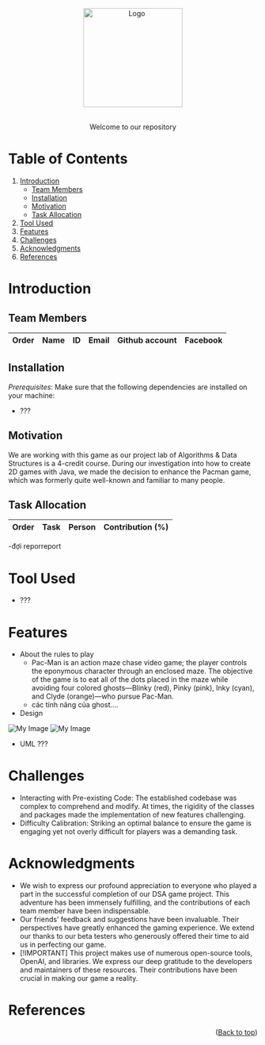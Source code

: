 <div id="header" align="center">
<!-- PROJECT LOGO -->
   <img src="./assets/logo.png" alt="Logo" width="200" height="200">
</div>
</br>



<!-- Welcome line -->
<p align="center">
  Welcome to our repository  
</p>

<!-- TABLE OF CONTENTS -->
# Table of Contents
  <ol>
    <li>
      <a href="#Introduction">Introduction</a>
      <ul>
        <li><a href="#Team-members">Team Members</a></li>
	<li><a href="#installation">Installation</a></li>
	<li><a href="#motivation">Motivation</a></li>
	<li><a href="#task-allocation">Task Allocation</a></li>      
      </ul>
    </li>
    <li><a href="#Tool-Used">Tool Used</a></li>
    <li><a href="#features">Features</a></li>
    <li><a href="#challenges">Challenges</a></li>
    <li><a href="#acknowledgments">Acknowledgments</a></li>
    <li><a href="#references">References</a></li>
  </ol>

<!-- ABOUT THE PROJECT -->
# Introduction 
<p align="justify">

</p>

<!-- TEAM MEMBERS -->
## Team Members 

| Order |         Name          |     ID      |                  Email                  |                       Github account                        |                              Facebook                              |
| :---: | :-------------------: | :---------: |:---------------------------------------:| :---------------------------------------------------------: | :----------------------------------------------------------------: |


<!-- INSTALLATION -->
## Installation 
*Prerequisites*: Make sure that the following dependencies are installed on your machine:
-  ???


<!-- MOTIVATION -->
## Motivation 
We are working with this game as our project lab of Algorithms & Data Structures is a 4-credit course. During our investigation into how to create 2D games with Java, we made the decision to enhance the Pacman game, which was formerly quite well-known and familiar to many people.


</p>

<!-- TASK ALLOCATION -->
## Task Allocation 
| Order | Task                                  |  Person   | Contribution (%) |
| :---- |:--------------------------------------| :-------: | :----------: |
-đợi reporreport

<!-- TOOL USED -->
# Tool Used 
- ???


<!-- FEATURES -->
# Features 
- About the rules to play
  - Pac-Man is an action maze chase video game; the player controls the eponymous character through an enclosed maze. The objective of the game is to eat all of the dots placed in the maze while avoiding four colored ghosts—Blinky (red), Pinky (pink), Inky (cyan), and Clyde (orange)—who pursue Pac-Man.
  - các tính năng của ghost....
- Design
  
![My Image](assets/Design1.png)
![My Image](assets/Design2.png)

- UML
???


<!-- CHALLENGES -->
# Challenges
- Interacting with Pre-existing Code: The established codebase was complex to comprehend and modify. At times, the rigidity of the classes and packages made the implementation of new features challenging.
- Difficulty Calibration: Striking an optimal balance to ensure the game is engaging yet not overly difficult for players was a demanding task.


<!-- ACKNOWLEDGMENTS -->
# Acknowledgments
- We wish to express our profound appreciation to everyone who played a part in the successful completion of our DSA game project. This adventure has been immensely fulfilling, and the contributions of each team member have been indispensable.
- Our friends’ feedback and suggestions have been invaluable. Their perspectives have greatly enhanced the gaming experience. We extend our thanks to our beta testers who generously offered their time to aid us in perfecting our game. 
- [!IMPORTANT]
This project makes use of numerous open-source tools, OpenAI, and libraries. We express our deep gratitude to the developers and maintainers of these resources. Their contributions have been crucial in making our game a reality.



<p align="justify">

</p>

<!-- REFERENCES -->
# References



<p align="right">(<a href="#header">Back to top</a>)</p>
